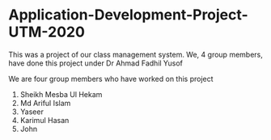 # Application-Development-Project-UTM-2020
This was a project of our class management system. We, 4 group members, have done this project under Dr Ahmad Fadhil Yusof

We are four group members who have worked on this project
1. Sheikh Mesba Ul Hekam
2. Md Ariful Islam
3. Yaseer
4. Karimul Hasan
5. John
